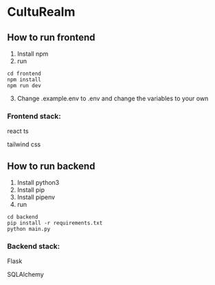 # CultuRealm

## How to run frontend

1. Install npm
2. run

```
cd frontend
npm install
npm run dev
```

3. Change .example.env to .env and change the variables to your own

### Frontend stack:

react ts

tailwind css

## How to run backend

1. Install python3
2. Install pip
3. Install pipenv
4. run

```
cd backend
pip install -r requirements.txt
python main.py
```

### Backend stack:

Flask

SQLAlchemy
